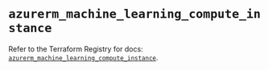 # `azurerm_machine_learning_compute_instance`

Refer to the Terraform Registry for docs: [`azurerm_machine_learning_compute_instance`](https://registry.terraform.io/providers/hashicorp/azurerm/4.10.0/docs/resources/machine_learning_compute_instance).
